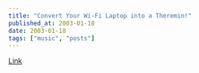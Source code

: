 ```yaml
---
title: "Convert Your Wi-Fi Laptop into a Theremin!"
published_at: 2003-01-18
date: 2003-01-18
tags: ["music", "posts"]
---
```

[Link](http://vitanuova.loyalty.org/2003-01-16.html)